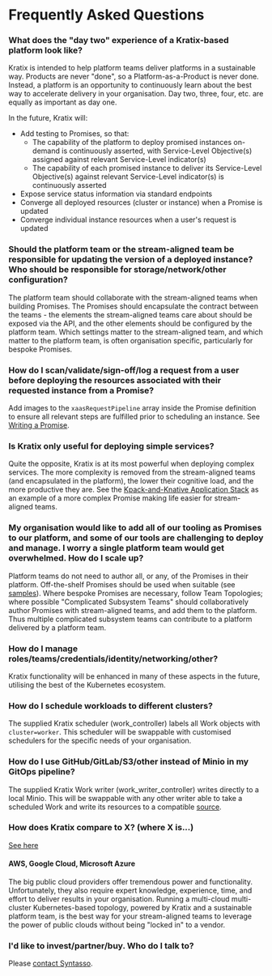 # Frequently Asked Questions

### What does the "day two" experience of a Kratix-based platform look like?

Kratix is intended to help platform teams deliver platforms in a sustainable way. Products are never "done", so a Platform-as-a-Product is never done. Instead, a platform is an opportunity to continuously learn about the best way to accelerate delivery in your organisation. Day two, three, four, etc. are equally as important as day one.

In the future, Kratix will:
- Add testing to Promises, so that:
    - The capability of the platform to deploy promised instances on-demand is continuously asserted, with Service-Level Objective(s) assigned against relevant Service-Level indicator(s)
    - The capability of each promised instance to deliver its Service-Level Objective(s) against relevant Service-Level indicator(s) is continuously asserted
- Expose service status information via standard endpoints
- Converge all deployed resources (cluster or instance) when a Promise is updated
- Converge individual instance resources when a user's request is updated

### Should the platform team or the stream-aligned team be responsible for updating the version of a deployed instance? Who should be responsible for storage/network/other configuration?

The platform team should collaborate with the stream-aligned teams when building Promises. The Promises should encapsulate the contract between the teams - the elements the stream-aligned teams care about should be exposed via the API, and the other elements should be configured by the platform team. Which settings matter to the stream-aligned team, and which matter to the platform team, is often organisation specific, particularly for bespoke Promises.

### How do I scan/validate/sign-off/log a request from a user before deploying the resources associated with their requested instance from a Promise?

Add images to the `xaasRequestPipeline` array inside the Promise definition to ensure all relevant steps are fulfilled prior to scheduling an instance. See [Writing a Promise](writing-a-promise.md).

### Is Kratix only useful for deploying simple services?

Quite the opposite, Kratix is at its most powerful when deploying complex services. The more complexity is removed from the stream-aligned teams (and encapsulated in the platform), the lower their cognitive load, and the more productive they are. See the [Kpack-and-Knative Application Stack](https://github.com/Syntasso/kratix/tree/main/samples/appstack) as an example of a more complex Promise making life easier for stream-aligned teams.

### My organisation would like to add all of our tooling as Promises to our platform, and some of our tools are challenging to deploy and manage. I worry a single platform team would get overwhelmed. How do I scale up?

Platform teams do not need to author all, or any, of the Promises in their platform. Off-the-shelf Promises should be used when suitable (see [samples](../samples)). Where bespoke Promises are necessary, follow Team Topologies; where possible "Complicated Subsystem Teams" should collaboratively author Promises with stream-aligned teams, and add them to the platform. Thus multiple complicated subsystem teams can contribute to a platform delivered by a platform team.

### How do I manage roles/teams/credentials/identity/networking/other?

Kratix functionality will be enhanced in many of these aspects in the future, utilising the best of the Kubernetes ecosystem.

### How do I schedule workloads to different clusters?

The supplied Kratix scheduler (work_controller) labels all Work objects with `cluster=worker`. This scheduler will be swappable with customised schedulers for the specific needs of your organisation.

### How do I use GitHub/GitLab/S3/other instead of Minio in my GitOps pipeline?

The supplied Kratix Work writer (work_writer_controller) writes directly to a local Minio. This will be swappable with any other writer able to take a scheduled Work and write its resources to a compatible [source](https://fluxcd.io/docs/components/source/).

### How does Kratix compare to X? (where X is...)

[See here](./compare.md)

#### AWS, Google Cloud, Microsoft Azure

The big public cloud providers offer tremendous power and functionality. Unfortunately, they also require expert knowledge, experience, time, and effort to deliver results in your organisation. Running a multi-cloud multi-cluster Kubernetes-based topology, powered by Kratix and a sustainable platform team, is the best way for your stream-aligned teams to leverage the power of public clouds without being "locked in" to a vendor.

### I'd like to invest/partner/buy. Who do I talk to?

Please [contact Syntasso](mailto:hello@syntasso.io?subject=Kratix%20Enquiry).
